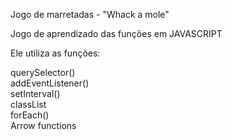 <p href="https://en.wikipedia.org/wiki/Whac-A-Mole">Jogo de marretadas - "Whack a mole"</p>

 Jogo de aprendizado das funções em JAVASCRIPT


 Ele utiliza as funções:

 querySelector()<br>
 addEventListener()<br>
 setInterval()<br>
 classList<br>
 forEach()<br>
 Arrow functions<br>
 
